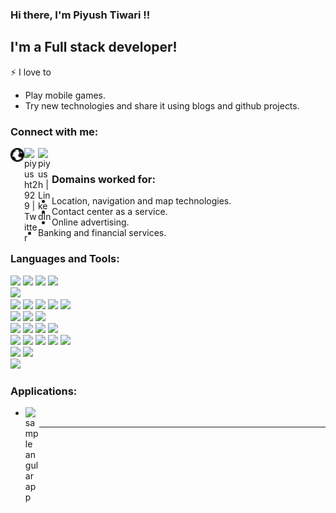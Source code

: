 ### Hi there, I'm Piyush Tiwari !!

## I'm a Full stack developer!
⚡ I love to 
- Play mobile games. 
- Try new technologies and share it using blogs and github projects.

### Connect with me:

[<img align="left" alt="executeitwithease.blogspot.com" width="22px" src="https://raw.githubusercontent.com/iconic/open-iconic/master/svg/globe.svg" />][website]
[<img align="left" alt="piyusht2929 | Twitter" width="22px" src="https://cdn.jsdelivr.net/npm/simple-icons@v3/icons/twitter.svg" />][twitter]
[<img align="left" alt="piyush | LinkedIn" width="22px" src="https://cdn.jsdelivr.net/npm/simple-icons@v3/icons/linkedin.svg" />][linkedin]

<br />

### Domains worked for:

- Location, navigation and map technologies.
- Contact center as a service.
- Online advertising.
- Banking and financial services.

### Languages and Tools:

![](https://img.shields.io/badge/OS-Linux-informational?style=flat&logo=linux&logoColor=white&color=2bbc8a)
![](https://img.shields.io/badge/Language-Java-informational?style=flat&logo=java&logoColor=white&color=2bbc8a)
![](https://img.shields.io/badge/Editor-IntelliJ%20IDEA-informational?style=flat&logo=intellij-idea&logoColor=white&color=2bbc8a)
![](https://img.shields.io/badge/Editor-Eclipse-informational?style=flat&logo=eclipse&logoColor=white&color=2bbc8a)
<br />
![](https://img.shields.io/badge/Architecture-Microservices-informational?style=flat&logoColor=white&color=2bbc8a)
<br />
![](https://img.shields.io/badge/Tools-Maven-informational?style=flat&logoColor=white&color=2bbc8a)
![](https://img.shields.io/badge/Framework-Spring-informational?style=flat&logo=spring&logoColor=white&color=2bbc8a)
![](https://img.shields.io/badge/Framework-Spring%20Boot-informational?style=flat&logo=spring&logoColor=white&color=2bbc8a)
![](https://img.shields.io/badge/Framework-AngularJS-informational?style=flat&logo=angularjs&logoColor=white&color=2bbc8a)
![](https://img.shields.io/badge/Framework-React-informational?style=flat&logo=react&logoColor=white&color=2bbc8a)
<br />
![](https://img.shields.io/badge/Testing-Junit-informational?style=flat&logoColor=white&color=2bbc8a)
![](https://img.shields.io/badge/Testing-Cucumber-informational?style=flat&logoColor=white&color=2bbc8a)
![](https://img.shields.io/badge/Testing-Karate-informational?style=flat&logoColor=white&color=2bbc8a)
<br />
![](https://img.shields.io/badge/VCS-Git-informational?style=flat&logo=git&logoColor=white&color=2bbc8a)
![](https://img.shields.io/badge/VCS-Bitbucket-informational?style=flat&logo=bitbucket&logoColor=white&color=2bbc8a)
![](https://img.shields.io/badge/Collaboration-Confluence-informational?style=flat&logo=confluence&logoColor=white&color=2bbc8a)
![](https://img.shields.io/badge/Project%20Management-JIRA-informational?style=flat&logo=jira&logoColor=white&color=2bbc8a)
<br />
![](https://img.shields.io/badge/Database-MySQL-informational?style=flat&logo=mysql&logoColor=white&color=2bbc8a)
![](https://img.shields.io/badge/Database-PostgreSQL-informational?style=flat&logo=postgresql&logoColor=white&color=2bbc8a)
![](https://img.shields.io/badge/Database-ElasticSearch-informational?style=flat&logo=ElasticSearch&logoColor=white&color=2bbc8a)
![](https://img.shields.io/badge/Database-AWS%20Dynamo%20DB-informational?style=flat&logo=amazon&logoColor=white&color=2bbc8a)
![](https://img.shields.io/badge/Database-Redis-informational?style=flat&logo=redis&logoColor=white&color=2bbc8a)
<br />
![](https://img.shields.io/badge/Deployment-Docker-informational?style=flat&logo=docker&logoColor=white&color=2bbc8a)
![](https://img.shields.io/badge/Deployment-Kubernetes-informational?style=flat&logo=kubernetes&logoColor=white&color=2bbc8a)
<br />
![](https://img.shields.io/badge/Cloud-AWS-informational?style=flat&logo=amazon&logoColor=white&color=2bbc8a)

### Applications:
- [<img align="left" alt="sample angular app" width="22px" src="https://cdn.jsdelivr.net/npm/simple-icons@3.4.0/icons/angular.js" />][angular2-app]

---

[angular2-app]: http://furtive-hall.surge.sh/
[website]: https://executeitwithease.blogspot.com/
[twitter]: https://twitter.com/piyusht2929
[linkedin]: https://www.linkedin.com/in/piyush-tiwari-8291952b/

